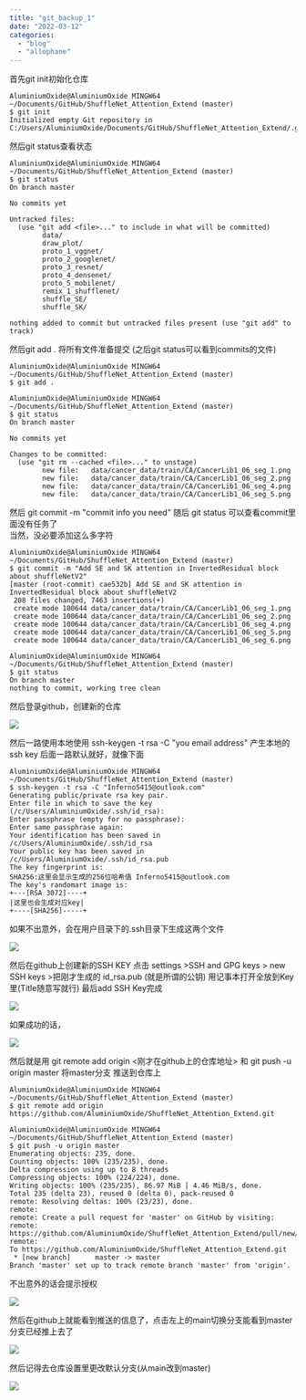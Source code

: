 ```yaml
---
title: "git_backup_1"
date: "2022-03-12"
categories: 
  - "blog"
  - "allophane"
---
```


首先git init初始化仓库

```
AluminiumOxide@AluminiumOxide MINGW64 ~/Documents/GitHub/ShuffleNet_Attention_Extend (master)
$ git init
Initialized empty Git repository in C:/Users/AluminiumOxide/Documents/GitHub/ShuffleNet_Attention_Extend/.git/
```

然后git status查看状态

```
AluminiumOxide@AluminiumOxide MINGW64 ~/Documents/GitHub/ShuffleNet_Attention_Extend (master)
$ git status
On branch master

No commits yet

Untracked files:
  (use "git add <file>..." to include in what will be committed)
        data/
        draw_plot/
        proto_1_vggnet/
        proto_2_googlenet/
        proto_3_resnet/
        proto_4_densenet/
        proto_5_mobilenet/
        remix_1_shufflenet/
        shuffle_SE/
        shuffle_SK/

nothing added to commit but untracked files present (use "git add" to track)
```

然后git add . 将所有文件准备提交 (之后git status可以看到commits的文件)

```
AluminiumOxide@AluminiumOxide MINGW64 ~/Documents/GitHub/ShuffleNet_Attention_Extend (master)
$ git add .

AluminiumOxide@AluminiumOxide MINGW64 ~/Documents/GitHub/ShuffleNet_Attention_Extend (master)
$ git status
On branch master

No commits yet

Changes to be committed:
  (use "git rm --cached <file>..." to unstage)
        new file:   data/cancer_data/train/CA/CancerLib1_06_seg_1.png
        new file:   data/cancer_data/train/CA/CancerLib1_06_seg_2.png
        new file:   data/cancer_data/train/CA/CancerLib1_06_seg_4.png
        new file:   data/cancer_data/train/CA/CancerLib1_06_seg_5.png

```

然后 git commit -m "commit info you need" 随后 git status 可以查看commit里面没有任务了  
当然，没必要添加这么多字符

```
AluminiumOxide@AluminiumOxide MINGW64 ~/Documents/GitHub/ShuffleNet_Attention_Extend (master)
$ git commit -m "Add SE and SK attention in InvertedResidual block about shuffleNetV2"
[master (root-commit) cae532b] Add SE and SK attention in InvertedResidual block about shuffleNetV2
 208 files changed, 7463 insertions(+)
 create mode 100644 data/cancer_data/train/CA/CancerLib1_06_seg_1.png
 create mode 100644 data/cancer_data/train/CA/CancerLib1_06_seg_2.png
 create mode 100644 data/cancer_data/train/CA/CancerLib1_06_seg_4.png
 create mode 100644 data/cancer_data/train/CA/CancerLib1_06_seg_5.png
 create mode 100644 data/cancer_data/train/CA/CancerLib1_06_seg_6.png

AluminiumOxide@AluminiumOxide MINGW64 ~/Documents/GitHub/ShuffleNet_Attention_Extend (master)
$ git status
On branch master
nothing to commit, working tree clean
```

然后登录github，创建新的仓库

![](images/image-11.png)

然后一路使用本地使用 ssh-keygen -t rsa -C "you email address" 产生本地的 ssh key 后面一路默认就好，就像下面

```
AluminiumOxide@AluminiumOxide MINGW64 ~/Documents/GitHub/ShuffleNet_Attention_Extend (master)
$ ssh-keygen -t rsa -C "Inferno5415@outlook.com"
Generating public/private rsa key pair.
Enter file in which to save the key (/c/Users/AluminiumOxide/.ssh/id_rsa):
Enter passphrase (empty for no passphrase):
Enter same passphrase again:
Your identification has been saved in /c/Users/AluminiumOxide/.ssh/id_rsa
Your public key has been saved in /c/Users/AluminiumOxide/.ssh/id_rsa.pub
The key fingerprint is:
SHA256:这里会显示生成的256位哈希值 Inferno5415@outlook.com
The key's randomart image is:
+---[RSA 3072]----+
|这里也会生成对应key|
+----[SHA256]-----+
```

如果不出意外，会在用户目录下的.ssh目录下生成这两个文件

![](images/image-12.png)

然后在github上创建新的SSH KEY 点击 settings >SSH and GPG keys > new SSH keys >把刚才生成的 id\_rsa.pub (就是所谓的公钥) 用记事本打开全放到Key里(Title随意写就行) 最后add SSH Key完成

![](images/无标题.png)

如果成功的话，

![](images/image-13.png)

然后就是用 git remote add origin <刚才在github上的仓库地址> 和 git push -u origin master 将master分支 推送到仓库上

```
AluminiumOxide@AluminiumOxide MINGW64 ~/Documents/GitHub/ShuffleNet_Attention_Extend (master)
$ git remote add origin https://github.com/AluminiumOxide/ShuffleNet_Attention_Extend.git

AluminiumOxide@AluminiumOxide MINGW64 ~/Documents/GitHub/ShuffleNet_Attention_Extend (master)
$ git push -u origin master
Enumerating objects: 235, done.
Counting objects: 100% (235/235), done.
Delta compression using up to 8 threads
Compressing objects: 100% (224/224), done.
Writing objects: 100% (235/235), 86.97 MiB | 4.46 MiB/s, done.
Total 235 (delta 23), reused 0 (delta 0), pack-reused 0
remote: Resolving deltas: 100% (23/23), done.
remote:
remote: Create a pull request for 'master' on GitHub by visiting:
remote:      https://github.com/AluminiumOxide/ShuffleNet_Attention_Extend/pull/new/master
remote:
To https://github.com/AluminiumOxide/ShuffleNet_Attention_Extend.git
 * [new branch]      master -> master
Branch 'master' set up to track remote branch 'master' from 'origin'.
```

不出意外的话会提示授权

![](images/image-14.png)

然后在github上就能看到推送的信息了，点击左上的main切换分支能看到master分支已经推上去了

![](images/image-15.png)

然后记得去仓库设置里更改默认分支(从main改到master)

![](images/image-16.png)
